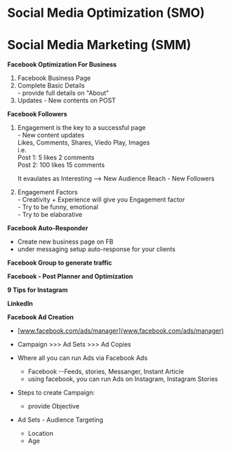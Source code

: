 # Social Media Optimization (SMO)
# Social Media Marketing (SMM)


**Facebook Optimization For Business**
  1. Facebook Business Page  
  2. Complete Basic Details  
    - provide full details on "About"  
  3. Updates - New contents on POST  
  
**Facebook Followers**  
  1. Engagement is the key to a successful page  
    - New content updates  
      Likes, Comments, Shares, Viedo Play, Images  
      i.e.  
        Post 1: 5 likes 2 comments  
        Post 2: 100 likes 15 comments  
        
        It evaulates as Interesting --> New Audience Reach - New Followers  

  2. Engagement Factors  
    - Creativity + Experience will give you Engagement factor  
    - Try to be funny, emotional  
    - Try to be elaborative  

**Facebook Auto-Responder**  
  - Create new business page on FB  
  - under messaging setup auto-response for your clients  

**Facebook Group to generate traffic**  

**Facebook - Post Planner and Optimization**  

**9 Tips for Instagram**  

**LinkedIn**  

**Facebook Ad Creation**
  - [www.facebook.com/ads/manager](www.facebook.com/ads/manager)
  - Campaign >>> Ad Sets >>> Ad Copies
  
  - Where all you can run Ads via Facebook Ads
    - Facebook --Feeds, stories, Messanger, Instant Article
    - using facebook, you can run Ads on Instagram, Instagram Stories
    
  - Steps to create Campaign:
    - provide Objective
   
   - Ad Sets
    - Audience Targeting
      - Location
      - Age
      
    
    










